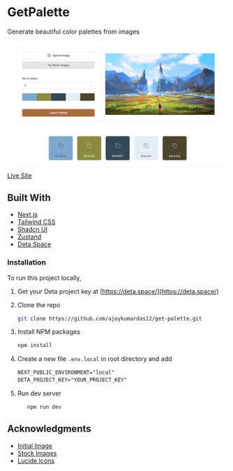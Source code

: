 # GetPalette

Generate beautiful color palettes from images

![Screenshot](public/images/get-palette.png)

[Live Site](https://getpalette.vercel.app/)

## Built With

- [Next.js](https://nextjs.org/)
- [Tailwind CSS](https://tailwindcss.com/)
- [Shadcn UI](https://ui.shadcn.com/)
- [Zustand](https://zustand-demo.pmnd.rs/)
- [Deta Space](https://deta.space/)

### Installation

To run this project locally,

1. Get your Deta project key at [https://deta.space/](https://deta.space/)
2. Clone the repo

   ```sh
   git clone https://github.com/ajoykumardas12/get-palette.git
   ```

3. Install NPM packages

   ```sh
   npm install
   ```

4. Create a new file `.env.local` in root directory and add

   ```markdown
   NEXT_PUBLIC_ENVIRONMENT="local"
   DETA_PROJECT_KEY="YOUR_PROJECT_KEY"
   ```

5. Run dev server

   ```sh
      npm run dev
   ```

## Acknowledgments

- [Initial Image](https://www.freepik.com/free-photo/beautiful-natural-environment-digital-painting_15174562.htm)
- [Stock Images](https://unsplash.com/)
- [Lucide Icons](https://lucide.dev/icons/)
